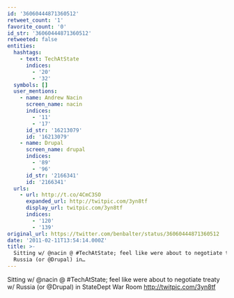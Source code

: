 ```yaml
---
id: '36060444871360512'
retweet_count: '1'
favorite_count: '0'
id_str: '36060444871360512'
retweeted: false
entities:
  hashtags:
    - text: TechAtState
      indices:
        - '20'
        - '32'
  symbols: []
  user_mentions:
    - name: Andrew Nacin
      screen_name: nacin
      indices:
        - '11'
        - '17'
      id_str: '16213079'
      id: '16213079'
    - name: Drupal
      screen_name: drupal
      indices:
        - '89'
        - '96'
      id_str: '2166341'
      id: '2166341'
  urls:
    - url: http://t.co/4CmC3SO
      expanded_url: http://twitpic.com/3yn8tf
      display_url: twitpic.com/3yn8tf
      indices:
        - '120'
        - '139'
original_url: https://twitter.com/benbalter/status/36060444871360512
date: '2011-02-11T13:54:14.000Z'
title: >-
  Sitting w/ @nacin @ #TechAtState; feel like were about to negotiate treaty w/
  Russia (or @Drupal) in…
---
```


Sitting w/ @nacin @ #TechAtState; feel like were about to negotiate treaty w/ Russia (or @Drupal) in StateDept War Room http://twitpic.com/3yn8tf